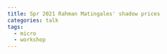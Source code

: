 ```yaml
---
title: Spr 2021 Rahman Matingales' shadow prices
categories: talk
tags:
  - micro
  - workshop
---
```





